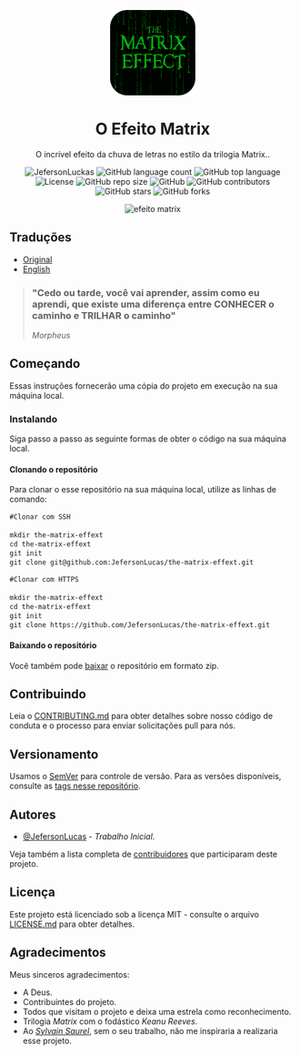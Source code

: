 <p align="center">
	<img src="assets/img/logo.png" width="150">
	<h1 align="center">O Efeito Matrix</h1>
	<p align="center">O incrível efeito da chuva de letras no estilo da trilogia Matrix..</p>
	<p align="center">
    	<img src="https://img.shields.io/badge/Jeferson%20Lucas-The%20Matrix%20Effect-green" alt="JefersonLuckas">
    	<img src="https://img.shields.io/github/languages/count/JefersonLucas/the-matrix-effect" alt="GitHub language count">
    	<img src="https://img.shields.io/github/languages/top/JefersonLucas/the-matrix-effect" alt="GitHub top language">
    	<img src="https://img.shields.io/github/repo-size/JefersonLucas/the-matrix-effect" alt="License">
    	<img src="https://img.shields.io/badge/License-MIT-green" alt="GitHub repo size">
    	<img src="https://img.shields.io/github/license/JefersonLucas/the-matrix-effect" alt="GitHub">
    	<img src="https://img.shields.io/github/contributors/JefersonLucas/the-matrix-effect" alt="GitHub contributors">
    	<img src="https://img.shields.io/github/stars/JefersonLucas/the-matrix-effect?style=social" alt="GitHub stars">
    	<img src="https://img.shields.io/github/forks/JefersonLucas/the-matrix-effect?style=social" alt="GitHub forks">
  	</p>
</p>

<p align="center">
	<img src="https://user-images.githubusercontent.com/39635734/82733390-d26ea100-9ce9-11ea-8c9e-e66e80e7d83b.gif" alt="efeito matrix">
</p>

## Traduções

* [Original](https://github.com/JefersonLucas/the-matrix-effect/blob/master/README.md)
* [English](https://github.com/JefersonLucas/the-matrix-effect/blob/master/translate/en/README.md)

> ### "Cedo ou tarde, você vai aprender, assim como eu aprendi, que existe uma diferença entre CONHECER o caminho e TRILHAR o caminho" 
>_Morpheus_

## Começando

Essas instruções fornecerão uma cópia do projeto em execução na sua máquina local.

### Instalando
Siga passo a passo as seguinte formas de obter o código na sua máquina local.

#### Clonando o repositório

Para clonar o esse repositório na sua máquina local, utilize as linhas de comando:

```
#Clonar com SSH

mkdir the-matrix-effext
cd the-matrix-effext
git init
git clone git@github.com:JefersonLucas/the-matrix-effext.git
```

```
#Clonar com HTTPS

mkdir the-matrix-effext
cd the-matrix-effext
git init
git clone https://github.com/JefersonLucas/the-matrix-effext.git
```

#### Baixando o repositório

Você também pode [baixar](https://github.com/JefersonLucas/the-matrix-effext/archive/master.zip) o repositório em formato zip.

## Contribuindo

Leia o [CONTRIBUTING.md](https://github.com/JefersonLucas/the-matrix-effext/blob/master/CONTRIBUTING.md) para obter detalhes sobre nosso código de conduta e o processo para enviar solicitações pull para nós.

## Versionamento

Usamos o [SemVer](https://semver.org/lang/pt-BR/) para controle de versão. Para as versões disponíveis, consulte as [tags nesse repositório](https://github.com/JefersonLucas/the-matrix-effext/tags).

## Autores

* [@JefersonLucas](https://github.com/JefersonLucas) - _Trabalho Inicial_.

Veja também a lista completa de [contribuidores](https://github.com/JefersonLucas/the-matrix-effext/contributors) que participaram deste projeto.

## Licença

Este projeto está licenciado sob a licença MIT - consulte o arquivo [LICENSE.md](https://github.com/JefersonLucas/the-matrix-effext/blob/master/LICENSE) para obter detalhes.

## Agradecimentos

Meus sinceros agradecimentos:

* A Deus.
* Contribuintes do projeto.
* Todos que visitam o projeto e deixa uma estrela como reconhecimento.
* Trilogia _Matrix_ com o fodástico _Keanu Reeves_.
* Ao _[Sylvain Saurel](https://play.google.com/store/apps/details?id=com.ssaurel.matrixeffect)_, sem o seu trabalho, não me inspiraria a realizaria esse projeto.
